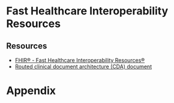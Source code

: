 # Fast Healthcare Interoperability Resources

## Resources
- [FHIR® - Fast Healthcare Interoperability Resources®](https://ecqi.healthit.gov/fhir?qt-tabs_fhir=education)
- [Routed clinical document architecture (CDA) document](https://digital.nhs.uk/services/interoperability-toolkit/developer-resources/nhs-interoperability-framework/itk-api-and-reference-implementation-scenarios/routed-cda-document---repository-example)

## 

# Appendix
